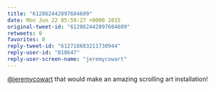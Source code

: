 ```yaml
---
title: "612862442897604609"
date: Mon Jun 22 05:59:27 +0000 2015
original-tweet-id: "612862442897604609"
retweets: 0
favorites: 0
reply-tweet-id: "612718683211730944"
reply-user-id: "818647"
reply-user-screen-name: "jeremycowart"
---
```

<a href="https://twitter.com/jeremycowart">@jeremycowart</a> that would make an amazing scrolling art installation!
